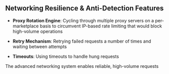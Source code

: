 ## Networking Resilience & Anti-Detection Features

- **Proxy Rotation Engine**: Cycling through multiple proxy servers on a per-marketplace basis to circumvent IP-based rate limiting that would block high-volume operations

- **Retry Mechanism**: Retrying failed requests a number of times and waiting between attempts

- **Timeouts**: Using timeouts to handle hung requests

The advanced networking system enables reliable, high-volume requests
